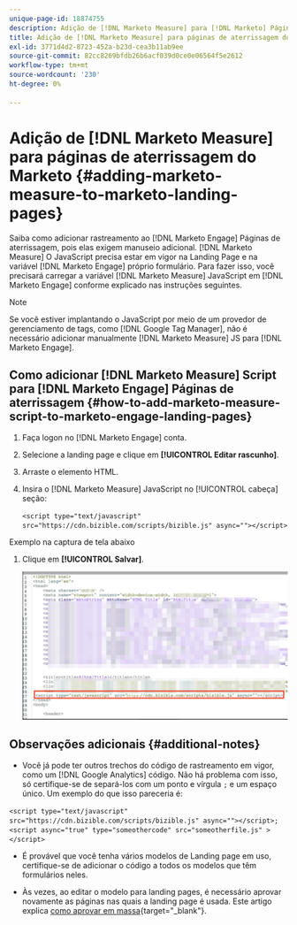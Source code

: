 ```yaml
---
unique-page-id: 18874755
description: Adição de [!DNL Marketo Measure] para [!DNL Marketo] Páginas de aterrissagem - [!DNL Marketo Measure] - Documentação do produto
title: Adição de [!DNL Marketo Measure] para páginas de aterrissagem do Marketo
exl-id: 3771d4d2-8723-452a-b23d-cea3b11ab9ee
source-git-commit: 82cc8269bfdb26b6acf039d0ce0e06564f5e2612
workflow-type: tm+mt
source-wordcount: '230'
ht-degree: 0%

---
```


# Adição de [!DNL Marketo Measure] para páginas de aterrissagem do Marketo {#adding-marketo-measure-to-marketo-landing-pages}

Saiba como adicionar rastreamento ao [!DNL Marketo Engage] Páginas de aterrissagem, pois elas exigem manuseio adicional. [!DNL Marketo Measure] O JavaScript precisa estar em vigor na Landing Page e na variável [!DNL Marketo Engage] próprio formulário. Para fazer isso, você precisará carregar a variável [!DNL Marketo Measure] JavaScript em [!DNL Marketo Engage] conforme explicado nas instruções seguintes.

>[!NOTE]
>
>Se você estiver implantando o JavaScript por meio de um provedor de gerenciamento de tags, como [!DNL Google Tag Manager], não é necessário adicionar manualmente [!DNL Marketo Measure] JS para [!DNL Marketo Engage].

## Como adicionar [!DNL Marketo Measure] Script para [!DNL Marketo Engage] Páginas de aterrissagem {#how-to-add-marketo-measure-script-to-marketo-engage-landing-pages}

1. Faça logon no [!DNL Marketo Engage] conta.
1. Selecione a landing page e clique em **[!UICONTROL Editar rascunho]**.
1. Arraste o elemento HTML.
1. Insira o [!DNL Marketo Measure] JavaScript no [!UICONTROL cabeça] seção:

   `<script type="text/javascript" src="https://cdn.bizible.com/scripts/bizible.js" async=""></script>`

Exemplo na captura de tela abaixo

1. Clique em **[!UICONTROL Salvar]**.

   ![](assets/adding-bizible-to-marketo-landing-pages-1.png)

## Observações adicionais {#additional-notes}

* Você já pode ter outros trechos do código de rastreamento em vigor, como um [!DNL Google Analytics] código. Não há problema com isso, só certifique-se de separá-los com um ponto e vírgula `;` e um espaço único. Um exemplo do que isso pareceria é:

`<script type="text/javascript" src="https://cdn.bizible.com/scripts/bizible.js" async=""></script>; <script async="true" type="someothercode" src="someotherfile.js" ></script>`

* É provável que você tenha vários modelos de Landing page em uso, certifique-se de adicionar o código a todos os modelos que têm formulários neles.

* Às vezes, ao editar o modelo para landing pages, é necessário aprovar novamente as páginas nas quais a landing page é usada. Este artigo explica [como aprovar em massa](https://experienceleague.adobe.com/docs/marketo/using/product-docs/demand-generation/landing-pages/landing-page-actions/approve-multiple-landing-pages-at-once.html){target=&quot;_blank&quot;}.
